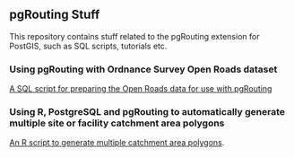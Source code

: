 ## pgRouting Stuff

This repository contains stuff related to the pgRouting extension for PostGIS, such as SQL scripts, tutorials etc.

### Using pgRouting with Ordnance Survey Open Roads dataset

[A SQL script for preparing the Open Roads data for use with pgRouting](openroads/)

### Using R, PostgreSQL and pgRouting to automatically generate multiple site or facility catchment area polygons

[An R script to generate multiple catchment area polygons](catchment_polygons/).
